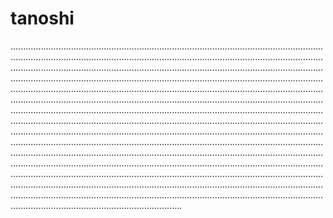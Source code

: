 # tanoshi

........................................................................................................................................................................................................................................................................................................................................................................................................................................................................................................................................................................................................................................................................................................................................................................................................................................................................................................................................................................................................................................................................................................................................................................................................................................................................................................................................................................................................................................................................................................................................................................................................................................................................................................................................................................................................................................................................................................................................................................................................